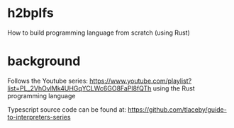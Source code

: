 # h2bplfs
How to build programming language from scratch (using Rust)

# background

Follows the Youtube series:
https://www.youtube.com/playlist?list=PL_2VhOvlMk4UHGqYCLWc6GO8FaPl8fQTh
using the Rust programming language

Typescript source code can be found at:
https://github.com/tlaceby/guide-to-interpreters-series 





